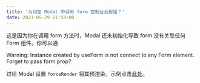 ```yaml
---
title: '为何在 Modal 中调用 form 控制台会报错？'
date: 2021-05-29 11:59:00
---   
```

这是因为你在调用 form 方法时，Modal 还未初始化导致 form 没有关联任何 Form 组件。你可以通

Warning: Instance created by useForm is not connect to any Form element. Forget to pass form prop?

过给 Modal 设置 `forceRender` 将其预渲染。示例点击[此处](https://codesandbox.io/s/antd-reproduction-template-ibu5c)。